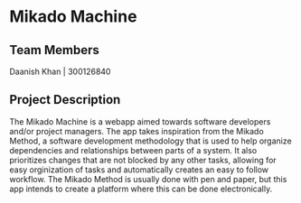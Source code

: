   # Mikado Machine

  ## Team Members
  Daanish Khan | 300126840

  ## Project Description
The Mikado Machine is a webapp aimed towards software developers and/or project managers. The app takes inspiration from the Mikado Method, a software development methodology that is used to help organize dependencies and relationships between parts of a system. It also prioritizes changes that are not blocked by any other tasks, allowing for easy orginization of tasks and automatically creates an easy to follow workflow. The Mikado Method is usually done with pen and paper, but this app intends to create a platform where this can be done electronically. 
